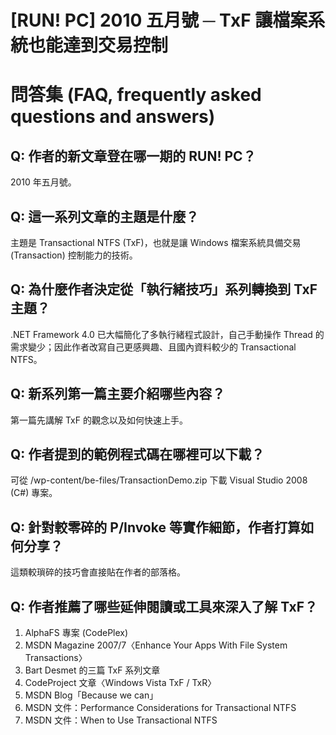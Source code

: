 # [RUN! PC] 2010 五月號 ─ TxF 讓檔案系統也能達到交易控制

# 問答集 (FAQ, frequently asked questions and answers)

## Q: 作者的新文章登在哪一期的 RUN! PC？
2010 年五月號。

## Q: 這一系列文章的主題是什麼？
主題是 Transactional NTFS (TxF)，也就是讓 Windows 檔案系統具備交易 (Transaction) 控制能力的技術。

## Q: 為什麼作者決定從「執行緒技巧」系列轉換到 TxF 主題？
.NET Framework 4.0 已大幅簡化了多執行緒程式設計，自己手動操作 Thread 的需求變少；因此作者改寫自己更感興趣、且國內資料較少的 Transactional NTFS。

## Q: 新系列第一篇主要介紹哪些內容？
第一篇先講解 TxF 的觀念以及如何快速上手。

## Q: 作者提到的範例程式碼在哪裡可以下載？
可從 /wp-content/be-files/TransactionDemo.zip 下載 Visual Studio 2008 (C#) 專案。

## Q: 針對較零碎的 P/Invoke 等實作細節，作者打算如何分享？
這類較瑣碎的技巧會直接貼在作者的部落格。

## Q: 作者推薦了哪些延伸閱讀或工具來深入了解 TxF？
1. AlphaFS 專案 (CodePlex)  
2. MSDN Magazine 2007/7〈Enhance Your Apps With File System Transactions〉  
3. Bart Desmet 的三篇 TxF 系列文章  
4. CodeProject 文章〈Windows Vista TxF / TxR〉  
5. MSDN Blog「Because we can」  
6. MSDN 文件：Performance Considerations for Transactional NTFS  
7. MSDN 文件：When to Use Transactional NTFS